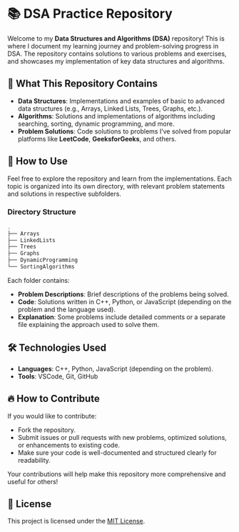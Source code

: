 # 📚 DSA Practice Repository

Welcome to my **Data Structures and Algorithms (DSA)** repository! This is where I document my learning journey and problem-solving progress in DSA. The repository contains solutions to various problems and exercises, and showcases my implementation of key data structures and algorithms.

## 📂 What This Repository Contains

- **Data Structures**: Implementations and examples of basic to advanced data structures (e.g., Arrays, Linked Lists, Trees, Graphs, etc.).
- **Algorithms**: Solutions and implementations of algorithms including searching, sorting, dynamic programming, and more.
- **Problem Solutions**: Code solutions to problems I’ve solved from popular platforms like **LeetCode**, **GeeksforGeeks**, and others.

## 🚀 How to Use

Feel free to explore the repository and learn from the implementations. Each topic is organized into its own directory, with relevant problem statements and solutions in respective subfolders.

### Directory Structure

```bash
.
├── Arrays
├── LinkedLists
├── Trees
├── Graphs
├── DynamicProgramming
└── SortingAlgorithms
```

Each folder contains:

- **Problem Descriptions**: Brief descriptions of the problems being solved.
- **Code**: Solutions written in C++, Python, or JavaScript (depending on the problem and the language used).
- **Explanation**: Some problems include detailed comments or a separate file explaining the approach used to solve them.

## 🛠️ Technologies Used

- **Languages**: C++, Python, JavaScript (depending on the problem).
- **Tools**: VSCode, Git, GitHub

## 🔥 How to Contribute

If you would like to contribute:

- Fork the repository.
- Submit issues or pull requests with new problems, optimized solutions, or enhancements to existing code.
- Make sure your code is well-documented and structured clearly for readability.

Your contributions will help make this repository more comprehensive and useful for others!

## 📄 License

This project is licensed under the [MIT License](./LICENSE).
